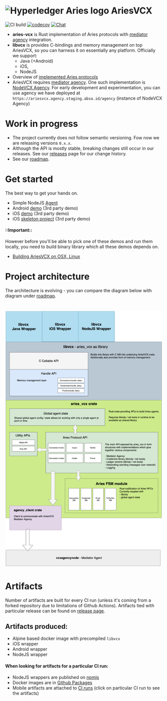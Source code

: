 # <img alt="Hyperledger Aries logo" src="docs/aries-logo.png" width="45px" /> AriesVCX

![CI build](https://github.com/hyperledger/aries-vcx/workflows/CI/badge.svg)
[![codecov](https://codecov.io/gh/hyperledger/aries-vcx/branch/main/graph/badge.svg)](https://codecov.io/gh/hyperledger/aries-vcx)
[![Chat](https://raw.githubusercontent.com/hyperledger/chat-assets/master/aries-vcx.svg)](https://chat.hyperledger.org/channel/aries-vcx)


- **aries-vcx** is Rust implementation of Aries protocols with 
  [mediator agency](https://github.com/hyperledger/aries-rfcs/blob/master/concepts/0046-mediators-and-relays/README.md) integration.
- **libvcx** is provides C-bindings and memory management on top AriesVCX, so you can harness it on
essentially any platform. Officially we support:
  - Java (+Android)
  - iOS, 
  - NodeJS
- Overview of [implemented Aries protocols](./aries.md)
- AriesVCX requires [mediator agency](https://github.com/hyperledger/aries-rfcs/blob/master/concepts/0046-mediators-and-relays/README.md).
  One such implementation is [NodeVCX Agency](https://github.com/AbsaOSS/vcxagencynode/). 
  For early development and experimentation, you can use agency we have deployed at 
  `https://ariesvcx.agency.staging.absa.id/agency` (instance of NodeVCX Agency)

# Work in progress
- The project currently does not follow semantic versioning. Fow now we are releasing versions `0.x.x`. 
- Although the API is mostly stable, breaking changes still occur in our releases. See our
  [releases](https://github.com/hyperledger/aries-vcx/releases) page for our change history.
- See our [roadmap](./roadmap.md).

# Get started
The best way to get your hands on.  
* Simple NodeJS [Agent](./agents/node/vcxagent-core)
* Android [demo](https://github.com/sktston/vcx-demo-android)  (3rd party demo)
* iOS [demo](https://github.com/sktston/vcx-demo-ios) (3rd party demo)
* iOS [skeleton project](https://github.com/sktston/vcx-skeleton-ios) (3rd party demo)

#### ::Important::
However before you'll be able to pick one of these demos and run them locally, you need to build binary library which
all these demos depends on.  
- [Building AriesVCX on OSX, Linux](./docs/build-general.md)

# Project architecture
The architecture is evolving - you can compare the diagram below with diagram under [roadmap](./roadmap.md).

# <img alt="AriesVCX architecture diagram" src="docs/architecture/ariesvcx_architecture_now_180821.png"/>

# Artifacts
Number of artifacts are built for every CI run (unless it's coming from a forked repository due to limitations of Github Actions). 
Artifacts tied with particular release can be found on 
 [release page](https://github.com/hyperledger/aries-vcx/releases).
 
## Artifacts produced:
- Alpine based docker image with precompiled `libvcx`
- iOS wrapper
- Android wrapper
- NodeJS wrapper

#### When looking for artifacts for a particular CI run:
- NodeJS wrappers are published on [npmjs](https://www.npmjs.com/package/@hyperledger/node-vcx-wrapper)
- Docker images are in [Github Packages](https://github.com/hyperledger/aries-vcx/packages)
- Mobile artifacts are attached to [CI runs](https://github.com/hyperledger/aries-vcx/actions) (click on particular CI run to
  see the artifacts)
